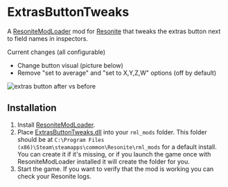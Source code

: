 # ExtrasButtonTweaks

A [ResoniteModLoader](https://github.com/resonite-modding-group/ResoniteModLoader) mod for [Resonite](https://resonite.com/) that tweaks the extras button next to field names in inspectors.

Current changes (all configurable)
- Change button visual (picture below)
- Remove "set to average" and "set to X,Y,Z,W" options (off by default)

![extras button after vs before](https://github.com/art0007i/ExtrasButtonTweaks/assets/19620451/db210a5e-48b3-4c1a-97fd-c0ed475cf5f5)

## Installation
1. Install [ResoniteModLoader](https://github.com/resonite-modding-group/ResoniteModLoader).
1. Place [ExtrasButtonTweaks.dll](https://github.com/art0007i/ExtrasButtonTweaks/releases/latest/download/ExtrasButtonTweaks.dll) into your `rml_mods` folder. This folder should be at `C:\Program Files (x86)\Steam\steamapps\common\Resonite\rml_mods` for a default install. You can create it if it's missing, or if you launch the game once with ResoniteModLoader installed it will create the folder for you.
1. Start the game. If you want to verify that the mod is working you can check your Resonite logs.
